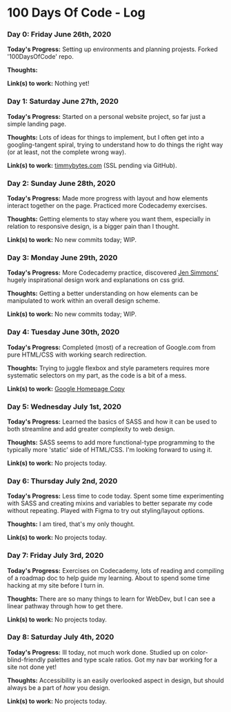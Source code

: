 # 100 Days Of Code - Log

### Day 0: Friday June 26th, 2020

**Today's Progress:** Setting up environments and planning projests. Forked '100DaysOfCode' repo. 

**Thoughts:** 

**Link(s) to work:**
Nothing yet!

### Day 1: Saturday June 27th, 2020

**Today's Progress:** Started on a personal website project, so far just a simple landing page.

**Thoughts:** Lots of ideas for things to implement, but I often
get into a googling-tangent spiral, trying to understand how to do
things the right way (or at least, not the complete wrong way).

**Link(s) to work:** [timmybytes.com](timmybytes.com) (SSL pending via GitHub).


### Day 2: Sunday June 28th, 2020 

**Today's Progress:** Made more progress with layout and how elements interact together on the page. Practiced more Codecademy exercises.

**Thoughts:** Getting elements to stay where you want them, especially in relation to responsive design, is a bigger pain than I thought.

**Link(s) to work:** No new commits today; WIP.


### Day 3: Monday June 29th, 2020 

**Today's Progress:** More Codecademy practice, discovered [Jen Simmons'](https://labs.jensimmons.com/) hugely inspirational design work and explanations on css grid.

**Thoughts:** Getting a better understanding on how elements can be manipulated to work within an overall design scheme.

**Link(s) to work:** No new commits today; WIP.


### Day 4: Tuesday June 30th, 2020 

**Today's Progress:** Completed (most) of a recreation of Google.com from pure HTML/CSS with working search redirection.

**Thoughts:** Trying to juggle flexbox and style parameters requires more systematic selectors on my part, as the code is a bit of a mess.

**Link(s) to work:** [Google Homepage Copy](https://github.com/timmybytes/WebDevPractice/tree/master/Google_Homepage_Copy)


### Day 5: Wednesday July 1st, 2020 

**Today's Progress:** Learned the basics of SASS and how it can be used to both streamline and add greater complexity to web design.

**Thoughts:** SASS seems to add more functional-type programming to the typically more 'static' side of HTML/CSS. I'm looking forward to using it.

**Link(s) to work:** No projects today.


### Day 6: Thursday July 2nd, 2020 

**Today's Progress:** Less time to code today. Spent some time experimenting with SASS and creating mixins and variables to better separate my code without repeating. Played with Figma to try out styling/layout options.

**Thoughts:** I am tired, that's my only thought.

**Link(s) to work:** No projects today.


### Day 7: Friday July 3rd, 2020 

**Today's Progress:** Exercises on Codecademy, lots of reading and compiling of a roadmap doc to help guide my learning. About to spend some time hacking at my site before I turn in.

**Thoughts:** There are so many things to learn for WebDev, but I can see a linear pathway through how to get there.

**Link(s) to work:** No projects today.


### Day 8: Saturday July 4th, 2020 

**Today's Progress:** Ill today, not much work done. Studied up on color-blind-friendly palettes and type scale ratios. Got my nav bar working for a site not done yet!

**Thoughts:** Accessibility is an easily overlooked aspect in design, but should always be a part of *how* you design.

**Link(s) to work:** No projects today.